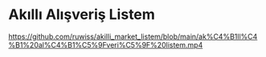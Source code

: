 # Akıllı Alışveriş Listem

https://github.com/ruwiss/akilli_market_listem/blob/main/ak%C4%B1ll%C4%B1%20al%C4%B1%C5%9Fveri%C5%9F%20listem.mp4
